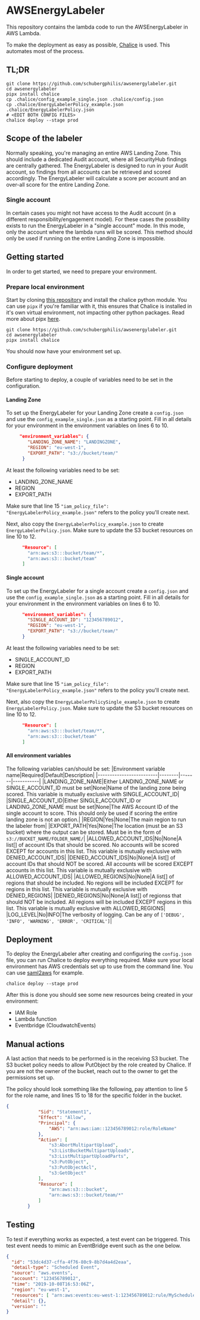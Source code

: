 # AWSEnergyLabeler

This repository contains the lambda code to run the AWSEnergyLabeler in AWS Lambda.

To make the deployment as easy as possible, [Chalice](https://github.com/aws/chalice) is used. This automates most of the process.

## TL;DR
```
git clone https://github.com/schubergphilis/awsenergylabeler.git
cd awsenergylabeler
pipx install chalice
cp .chalice/config_example_single.json .chalice/config.json
cp .chalice/EnergyLabelerPolicy_example.json .chalice/EnergyLabelerPolicy.json
# <EDIT BOTH CONFIG FILES>
chalice deploy --stage prod
```

## Scope of the labeler
Normally speaking, you're managing an entire AWS Landing Zone. This should include a dedicated Audit account, where all SecurityHub findings are centrally gathered. The EnergyLabeler is designed to run in your Audit account, so findings from all accounts can be retrieved and scored accordingly. The EnergyLabeler will calculate a score per account and an over-all score for the entire Landing Zone.

### Single account
In certain cases you might not have access to the Audit account (in a different responsibility/engagement model). For these cases the possibility exists to run the EnergyLabeler in a "single account" mode. In this mode, only the account where the lambda runs will be scored. This method should only be used if running on the entire Landing Zone is impossible.

## Getting started
In order to get started, we need to prepare your environment.

### Prepare local environment
Start by cloning [this repository](https://github.com/schubergphilis/awsenergylabeler) and install the chalice python module. You can use `pipx` if you're familiar with it, this ensures that Chalice is installed in it's own virtual environment, not impacting other python packages. Read more about pipx [here](https://github.com/pypa/pipx).

```
git clone https://github.com/schubergphilis/awsenergylabeler.git
cd awsenergylabeler
pipx install chalice
```

You should now have your environment set up.

### Configure deployment
Before starting to deploy, a couple of variables need to be set in the configuration.


#### Landing Zone
To set up the EnergyLabeler for your Landing Zone create a `config.json` and use the `config_example_single.json` as a starting point. Fill in all details for your environment in the environment variables on lines 6 to 10.
```json
     "environment_variables": {
        "LANDING_ZONE_NAME": "LANDINGZONE",
        "REGION": "eu-west-1",
        "EXPORT_PATH": "s3://bucket/team/"
      }
```

At least the following variables need to be set:
* LANDING_ZONE_NAME	
* REGION
* EXPORT_PATH

Make sure that line 15 `"iam_policy_file": "EnergyLabelerPolicy_example.json"` refers to the policy you'll create next.

Next, also copy the `EnergyLabelerPolicy_example.json` to create `EnergyLabelerPolicy.json`. Make sure to update the S3 bucket resources on line 10 to 12.
```json
      "Resource": [
        "arn:aws:s3:::bucket/team/*",
        "arn:aws:s3:::bucket/team"
      ]
```

#### Single account
To set up the EnergyLabeler for a single account create a `config.json` and use the `config_example_single.json` as a starting point. Fill in all details for your environment in the environment variables on lines 6 to 10.

```json
      "environment_variables": {
        "SINGLE_ACCOUNT_ID": "123456789012",
        "REGION": "eu-west-1",
        "EXPORT_PATH": "s3://bucket/team/"
      }
```

At least the following variables need to be set:
* SINGLE_ACCOUNT_ID	
* REGION
* EXPORT_PATH

Make sure that line 15 `"iam_policy_file": "EnergyLabelerPolicy_example.json"` refers to the policy you'll create next.

Next, also copy the `EnergyLabelerPolicySingle_example.json` to create `EnergyLabelerPolicy.json`. Make sure to update the S3 bucket resources on line 10 to 12.
```json
      "Resource": [
        "arn:aws:s3:::bucket/team/*",
        "arn:aws:s3:::bucket/team"
      ]
```

#### All environment variables
The following variables can/should be set:
|Environment variable name|Required|Default|Description|
|-------------------------|--------|-------|-----------|
|LANDING_ZONE_NAME|Either LANDING_ZONE_NAME or SINGLE_ACCOUNT_ID must be set|None|Name of the landing zone being scored. This variable is mutually exclusive with SINGLE_ACCOUNT_ID|
|SINGLE_ACCOUNT_ID|Either SINGLE_ACCOUNT_ID or LANDING_ZONE_NAME must be set|None|The AWS Account ID of the single account to score. This should only be used if scoring the entire landing zone is not an option.|
|REGION|Yes|None|The main region to run the labeler from|
|EXPORT_PATH|Yes|None|The location (must be an S3 bucket) where the output can be stored. Must be in the form of `s3://BUCKET_NAME/FOLDER_NAME/`|
|ALLOWED_ACCOUNT_IDS|No|None|A list[] of account IDs that should be scored. No accounts will be scored EXCEPT for accounts in this list. This variable is mutually exclusive with DENIED_ACCOUNT_IDS|
|DENIED_ACCOUNT_IDS|No|None|A list[] of account IDs that should NOT be scored. All accounts will be scored EXCEPT accounts in this list. This variable is mutually exclusive with ALLOWED_ACCOUNT_IDS|
|ALLOWED_REGIONS|No|None|A list[] of regions that should be included. No regions will be included EXCEPT for regions in this list. This variable is mutually exclusive with DENIED_REGIONS|
|DENIED_REGIONS|No|None|A list[] of regionss that should NOT be included. All regions will be included EXCEPT regions in this list. This variable is mutually exclusive with ALLOWED_REGIONS|
|LOG_LEVEL|No|INFO|The verbosity of logging. Can be any of `['DEBUG', 'INFO', 'WARNING', 'ERROR', 'CRITICAL']`|

## Deployment
To deploy the EnergyLabeler after creating and configuring the `config.json` file, you can run Chalice to deploy everything required.
Make sure your local environment has AWS credentials set up to use from the command line. You can use [saml2aws](https://github.com/Versent/saml2aws) for example.

```
chalice deploy --stage prod
```

After this is done you should see some new resources being created in your environment:
* IAM Role
* Lambda function
* Eventbridge (CloudwatchEvents)

## Manual actions
A last action that needs to be performed is in the receiving S3 bucket.
The S3 bucket policy needs to allow PutObject by the role created by Chalice. If you are not the owner of the bucket, reach out to the owner to get the permissions set up. 

The policy should look something like the following, pay attention to line 5 for the role name, and lines 15 to 18 for the specific folder in the bucket.
```json
{
            "Sid": "Statement1",
            "Effect": "Allow",
            "Principal": {
                "AWS": "arn:aws:iam::123456789012:role/RoleName"
            },
            "Action": [
                "s3:AbortMultipartUpload",
                "s3:ListBucketMultipartUploads",
                "s3:ListMultipartUploadParts",
                "s3:PutObject",
                "s3:PutObjectAcl",
                "s3:GetObject"
            ],
            "Resource": [
                "arn:aws:s3:::bucket",
                "arn:aws:s3:::bucket/team/*"
            ]
        }
```

## Testing
To test if everything works as expected, a test event can be triggered. This test event needs to mimic an EventBridge event such as the one below.
```json
{
  "id": "53dc4d37-cffa-4f76-80c9-8b7d4a4d2eaa",
  "detail-type": "Scheduled Event",
  "source": "aws.events",
  "account": "123456789012",
  "time": "2019-10-08T16:53:06Z",
  "region": "eu-west-1",
  "resources": [ "arn:aws:events:eu-west-1:123456789012:rule/MyScheduledRule" ],
  "detail": {},
  "version": ""
}
```